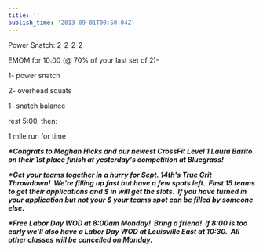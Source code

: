```yaml
---
title: ''
publish_time: '2013-09-01T00:50:04Z'
---
```


<div>

Power Snatch: 2-2-2-2

</div>

<div>

</div>

<div>

EMOM for 10:00 (@ 70% of your last set of 2)-

</div>

<div>

1- power snatch

</div>

<div>

2- overhead squats

</div>

<div>

1- snatch balance

</div>

<div>

</div>

<div>

rest 5:00, then:

</div>

<div>

</div>

<div>

1 mile run for time

</div>

<div>

</div>

<div>

***\*Congrats to Meghan Hicks and our newest CrossFit Level 1 Laura
Barito on their 1st place finish at yesterday's competition at
Bluegrass!***

</div>

<div>

</div>

<div>

<div>

***\*Get your teams together in a hurry for Sept. 14th's True Grit
Throwdown!  We're filling up fast but have a few spots left.  First 15
teams to get their applications and \$ in will get the slots.  If you
have turned in your application but not your \$ your teams spot can be
filled by someone else.***

</div>

<div>

</div>

<div>

***\*Free Labor Day WOD at 8:00am Monday!  Bring a friend!  If 8:00 is
too early we'll also have a Labor Day WOD at Louisville East at 10:30.
 All other classes will be cancelled on Monday.***

</div>

</div>
